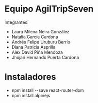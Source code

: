 # Equipo AgilTripSeven

Integrantes:

- Laura Milena Neira González
- Natalia García Cardona
- Andrés Felipe Uruburu Berrio
- Diana Patricia Asprilla
- Alex David Piña Mendoza
- Jhojan Hernando Puerta Cardona

# Instaladores

- npm install --save react-router-dom
- npm install alpinejs



